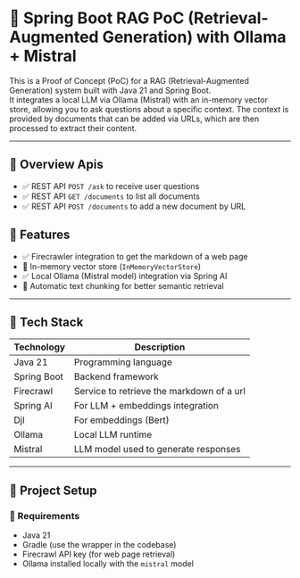# 🧠 Spring Boot RAG PoC (Retrieval-Augmented Generation) with Ollama + Mistral

This is a Proof of Concept (PoC) for a RAG (Retrieval-Augmented Generation) system built with Java 21 and Spring Boot.  
It integrates a local LLM via Ollama (Mistral) with an in-memory vector store, allowing you to ask questions about a specific context.
The context is provided by documents that can be added via URLs, which are then processed to extract their content.

---

## 📖 Overview Apis
- ✅ REST API `POST /ask` to receive user questions
- ✅ REST API `GET /documents` to list all documents
- ✅ REST API `POST /documents` to add a new document by URL

## 📌 Features

- ✅ Firecrawler integration to get the markdown of a web page 
- 🚧 In-memory vector store (`InMemoryVectorStore`)
- ✅ Local Ollama (Mistral model) integration via Spring AI
- 🚧  Automatic text chunking for better semantic retrieval

---

## 🧱 Tech Stack

| Technology  | Description                               |
|-------------|-------------------------------------------|
| Java 21     | Programming language                      |
| Spring Boot | Backend framework                         |
| Firecrawl   | Service to retrieve the markdown of a url |
| Spring AI   | For LLM + embeddings integration          |
| Djl         | For embeddings (Bert)                     |
| Ollama      | Local LLM runtime                         |
| Mistral     | LLM model used to generate responses      |

---

## 🚀 Project Setup

### 🔧 Requirements

- Java 21
- Gradle (use the wrapper in the codebase)
- Firecrawl API key (for web page retrieval)
- Ollama installed locally with the `mistral` model
